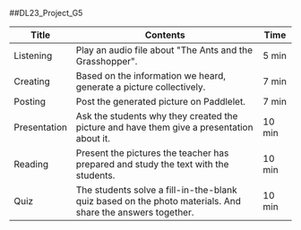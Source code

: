 ##DL23_Project_G5

| Title | Contents |Time| 
|-----|-----------|----------|
|Listening|Play an audio file about "The Ants and the Grasshopper".|5 min|
|Creating|Based on the information we heard, generate a picture collectively.|7 min|
|Posting|Post the generated picture on Paddlelet.|7 min|
|Presentation|Ask the students why they created the picture and have them give a presentation about it.|10 min|
|Reading|Present the pictures the teacher has prepared and study the text with the students.|10 min|
|Quiz|The students solve a fill-in-the-blank quiz based on the photo materials. And share the answers together.|10 min|
